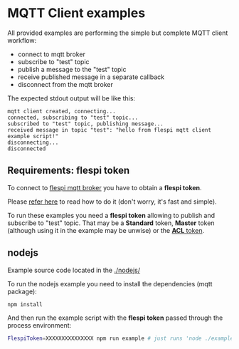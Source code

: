 # MQTT Client examples

All provided examples are performing the simple but complete MQTT client workflow:

* connect to mqtt broker
* subscribe to "test" topic
* publish a message to the "test" topic
* receive published message in a separate callback
* disconnect from the mqtt broker

The expected stdout output will be like this:

```
mqtt client created, connecting...
connected, subscribing to "test" topic...
subscribed to "test" topic, publishing message...
received message in topic "test": "hello from flespi mqtt client example script!"
disconnecting...
disconnected
```

## Requirements: flespi token

To connect to [flespi mqtt broker](https://flespi.com/mqtt-broker) you have to obtain a **flespi token**.

Please [refer here](https://flespi.com/kb/tokens-access-keys-to-flespi-platform) to read how to do it (don't worry, it's fast and simple).

To run these examples you need a **flespi token** allowing to publish and subscribe to "test" topic.
That may be a **Standard** token, **Master** token (although using it in the example may be unwise) or the [**ACL** token](https://flespi.com/blog/take-control-of-token-access-permissions-with-flexible-acls).

## nodejs

Example source code located in the [./nodejs/](./nodejs/)

To run the nodejs example you need to install the dependencies (mqtt package):

```sh
npm install
```

And then run the example script with the **flespi token** passed through the process environment:

```sh
FlespiToken=XXXXXXXXXXXXXXX npm run example # just runs 'node ./example.js'
```
